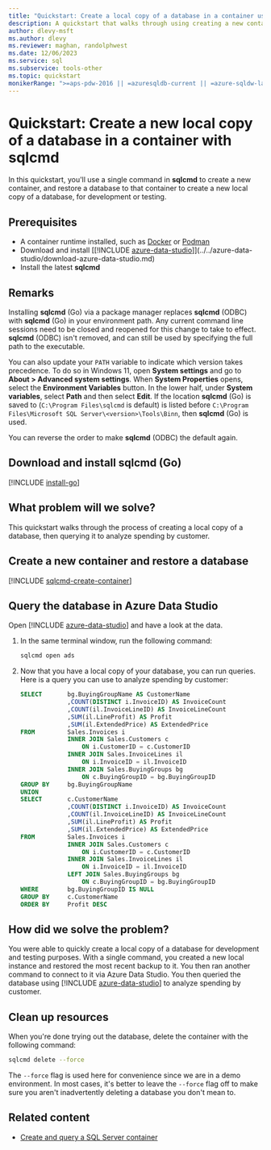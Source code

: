 ```yaml
---
title: "Quickstart: Create a local copy of a database in a container using sqlcmd"
description: A quickstart that walks through using creating a new container and restoring a database
author: dlevy-msft
ms.author: dlevy
ms.reviewer: maghan, randolphwest
ms.date: 12/06/2023
ms.service: sql
ms.subservice: tools-other
ms.topic: quickstart
monikerRange: ">=aps-pdw-2016 || =azuresqldb-current || =azure-sqldw-latest || >=sql-server-2016 || >=sql-server-linux-2017"
---
```


# Quickstart: Create a new local copy of a database in a container with sqlcmd

In this quickstart, you'll use a single command in **sqlcmd** to create a new container, and restore a database to that container to create a new local copy of a database, for development or testing.

## Prerequisites

- A container runtime installed, such as [Docker](https://www.docker.com/) or [Podman](https://podman.io/)
- Download and install [[!INCLUDE [azure-data-studio](../../includes/azure-data-studio-short.md)]](../../azure-data-studio/download-azure-data-studio.md)
- Install the latest **sqlcmd**

## Remarks

Installing **sqlcmd** (Go) via a package manager replaces **sqlcmd** (ODBC) with **sqlcmd** (Go) in your environment path. Any current command line sessions need to be closed and reopened for this change to take to effect. **sqlcmd** (ODBC) isn't removed, and can still be used by specifying the full path to the executable.

You can also update your `PATH` variable to indicate which version takes precedence. To do so in Windows 11, open **System settings** and go to **About > Advanced system settings**. When **System Properties** opens, select the **Environment Variables** button. In the lower half, under **System variables**, select **Path** and then select **Edit**. If the location **sqlcmd** (Go) is saved to (`C:\Program Files\sqlcmd` is default) is listed before `C:\Program Files\Microsoft SQL Server\<version>\Tools\Binn`, then **sqlcmd** (Go) is used.

You can reverse the order to make **sqlcmd** (ODBC) the default again.

## Download and install sqlcmd (Go)

[!INCLUDE [install-go](includes/install-go.md)]

## What problem will we solve?

This quickstart walks through the process of creating a local copy of a database, then querying it to analyze spending by customer.

## Create a new container and restore a database

[!INCLUDE [sqlcmd-create-container](../../includes/paragraph-content/sqlcmd-create-container.md)]

## Query the database in Azure Data Studio

Open [!INCLUDE [azure-data-studio](../../includes/azure-data-studio-short.md)] and have a look at the data.

1. In the same terminal window, run the following command:

   ```bash
   sqlcmd open ads
   ```

1. Now that you have a local copy of your database, you can run queries. Here is a query you can use to analyze spending by customer:

   ```sql
   SELECT       bg.BuyingGroupName AS CustomerName
                ,COUNT(DISTINCT i.InvoiceID) AS InvoiceCount
                ,COUNT(il.InvoiceLineID) AS InvoiceLineCount
                ,SUM(il.LineProfit) AS Profit
                ,SUM(il.ExtendedPrice) AS ExtendedPrice
   FROM         Sales.Invoices i
                INNER JOIN Sales.Customers c 
                    ON i.CustomerID = c.CustomerID
                INNER JOIN Sales.InvoiceLines il 
                    ON i.InvoiceID = il.InvoiceID
                INNER JOIN Sales.BuyingGroups bg 
                    ON c.BuyingGroupID = bg.BuyingGroupID
   GROUP BY     bg.BuyingGroupName
   UNION
   SELECT       c.CustomerName
                ,COUNT(DISTINCT i.InvoiceID) AS InvoiceCount
                ,COUNT(il.InvoiceLineID) AS InvoiceLineCount
                ,SUM(il.LineProfit) AS Profit
                ,SUM(il.ExtendedPrice) AS ExtendedPrice
   FROM         Sales.Invoices i
                INNER JOIN Sales.Customers c
                    ON i.CustomerID = c.CustomerID
                INNER JOIN Sales.InvoiceLines il
                    ON i.InvoiceID = il.InvoiceID
                LEFT JOIN Sales.BuyingGroups bg
                    ON c.BuyingGroupID = bg.BuyingGroupID
   WHERE        bg.BuyingGroupID IS NULL
   GROUP BY     c.CustomerName
   ORDER BY     Profit DESC
   ```

## How did we solve the problem?

You were able to quickly create a local copy of a database for development and testing purposes. With a single command, you created a new local instance and restored the most recent backup to it. You then ran another command to connect to it via Azure Data Studio. You then queried the database using [!INCLUDE [azure-data-studio](../../includes/azure-data-studio-short.md)] to analyze spending by customer.

## Clean up resources

When you're done trying out the database, delete the container with the following command:

```bash
sqlcmd delete --force
```

The `--force` flag is used here for convenience since we are in a demo environment. In most cases, it's better to leave the `--force` flag off to make sure you aren't inadvertently deleting a database you don't mean to.

## Related content

- [Create and query a SQL Server container](sqlcmd-use-utility.md#create-and-query-a-sql-server-container)
